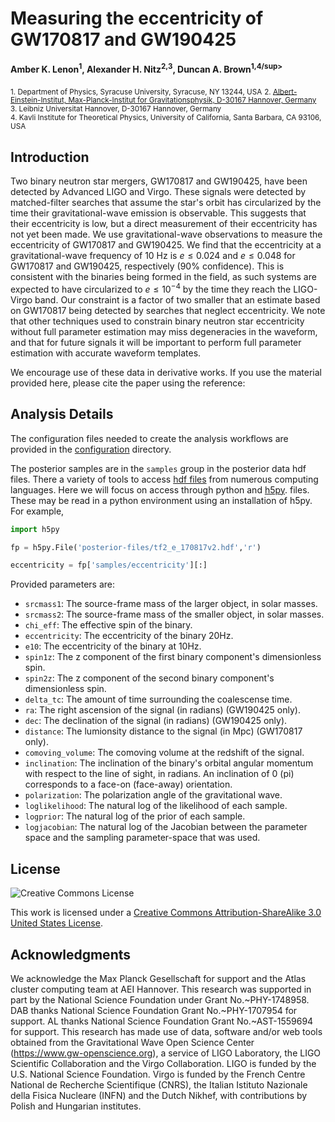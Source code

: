 # Measuring the eccentricity of GW170817 and GW190425
**Amber K. Lenon<sup>1</sup>, Alexander H. Nitz<sup>2,3</sup>, Duncan A. Brown<sup>1,4/sup>**

 <sub>1. Department of Physics, Syracuse University, Syracuse, NY 13244, USA</sub>
 <sub>2. [Albert-Einstein-Institut, Max-Planck-Institut for Gravitationsphysik, D-30167 Hannover, Germany](http://www.aei.mpg.de/obs-rel-cos)</sub>  
 <sub>3. Leibniz Universitat Hannover, D-30167 Hannover, Germany</sub>  
 <sub>4. Kavli Institute for Theoretical Physics, University of California, Santa Barbara, CA 93106, USA</sub>

## Introduction ##

Two binary neutron star mergers, GW170817 and GW190425, have been detected by Advanced LIGO and Virgo. These signals were detected by matched-filter searches that assume the star's orbit has circularized by the time their gravitational-wave emission is observable. This suggests that their eccentricity is low, but a direct measurement of their eccentricity has not yet been made. We use gravitational-wave observations to measure the eccentricity of GW170817 and GW190425. We find that the eccentricity at a gravitational-wave frequency of 10 Hz is  $e \leq 0.024$ and $e \leq 0.048$ for GW170817 and GW190425, respectively (90\% confidence). This is consistent with the binaries being formed in the field, as such systems are expected to have circularized to $e \leq 10^{-4}$ by the time they reach the LIGO-Virgo band. Our constraint is a factor of two smaller that an estimate based on GW170817 being detected by searches that neglect eccentricity. We note that other techniques used to constrain binary neutron star eccentricity without full parameter estimation may miss degeneracies in the waveform, and that for future signals it will be important to perform full parameter estimation with accurate waveform templates.

We encourage use of these data in derivative works. If you use the material provided here, please cite the paper using the reference:

<!-- 
```
@article{,
      key            = "1770186",
      author         = "Lenon, Amber K. and Nitz, Alexander H. and Brown, Duncan A.",
      title          = "{Measuring the eccentricity of GW170817 and GW190425}",
      year           = "2020",
      eprint         = "1912.05464",
      archivePrefix  = "arXiv",
      primaryClass   = "astro-ph.HE",
      SLACcitation   = "%%CITATION = ARXIV:1912.05464;%%"
}
```
-->

## Analysis Details ##

The configuration files needed to create the analysis workflows are provided in the [configuration](https://github.com/gwastro/bns-eccentric-pe/tree/master/configuration) directory.

The posterior samples are in the `samples` group in the posterior data hdf files. There a variety of tools to access [hdf files](https://www.hdfgroup.org/) from numerous computing languages. Here we will focus on access through python and [h5py](www.h5py.org). files. These may be read in a python environment using an installation of h5py. For example,

```python
import h5py

fp = h5py.File('posterior-files/tf2_e_170817v2.hdf','r')

eccentricity = fp['samples/eccentricity'][:]
```

Provided parameters are:
 * `srcmass1`: The source-frame mass of the larger object, in solar masses.
 * `srcmass2`: The source-frame mass of the smaller object, in solar masses.
 * `chi_eff`: The effective spin of the binary.
 * `eccentricity`: The eccentricity of the binary 20Hz.
 * `e10`: The eccentricity of the binary at 10Hz.
 * `spin1z`: The z component of the first binary component's dimensionless spin.
 * `spin2z`: The z component of the second binary component's dimensionless spin.
 * `delta_tc`: The amount of time surrounding the coalescense time.
 * `ra`: The right ascension of the signal (in radians) (GW190425 only).
 * `dec`: The declination of the signal (in radians) (GW190425 only).
 * `distance`: The lumionsity distance to the signal (in Mpc) (GW170817 only).
 * `comoving_volume`: The comoving volume at the redshift of the signal.
 * `inclination`: The inclination of the binary's orbital angular momentum with
   respect to the line of sight, in radians. An inclination of 0 (pi)
   corresponds to a face-on (face-away) orientation.
 * `polarization`: The polarization angle of the gravitational wave.
 * `loglikelihood`: The natural log of the likelihood of each sample.
 * `logprior`: The natural log of the prior of each sample.
 * `logjacobian`: The natural log of the Jacobian between the parameter space and the sampling parameter-space that was used.

## License ##
![Creative Commons License](https://i.creativecommons.org/l/by-sa/3.0/us/88x31.png "Creative Commons License")

This work is licensed under a [Creative Commons Attribution-ShareAlike 3.0 United States License](http://creativecommons.org/licenses/by-sa/3.0/us/).

## Acknowledgments ##

We acknowledge the Max Planck Gesellschaft for support and the Atlas cluster computing team at AEI Hannover. This research was supported in part by the National Science Foundation under Grant No.~PHY-1748958. DAB thanks National Science Foundation Grant No.~PHY-1707954 for support. AL thanks National Science Foundation Grant No.~AST-1559694  for support. This research has made use of data, software and/or web tools obtained from the Gravitational Wave Open Science Center (https://www.gw-openscience.org), a service of LIGO Laboratory, the LIGO Scientific Collaboration and the Virgo Collaboration. LIGO is funded by the U.S. National Science Foundation. Virgo is funded by the French Centre National de Recherche Scientifique (CNRS), the Italian Istituto Nazionale della Fisica Nucleare (INFN) and the Dutch Nikhef, with contributions by Polish and Hungarian institutes.
